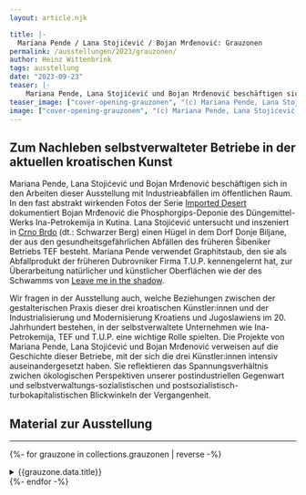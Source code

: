 ```yaml
---
layout: article.njk

title: |-
  Mariana Pende / Lana Stojićević / Bojan Mrđenović: Grauzonen
permalink: /ausstellungen/2023/grauzonen/
author: Heinz Wittenbrink
tags: ausstellung
date: "2023-09-23"
teaser: |-
    Mariana Pende, Lana Stojićević und Bojan Mrđenović beschäftigen sich in den Arbeiten dieser Ausstellung mit Industrieabfällen im öffentlichen Raum. In fast abstrakt wirkenden Fotos dokumentiert Bojan Mrđenović die Phosphorgips-Deponie des Düngemittel-Werks Ina-Petrokemija in Kutina. Lana Stojićević untersucht und inszeniert in Crno Brdo (dt.: Schwarzer Berg) einen Hügel in dem Dorf Donje Biljane, der aus den gesundheitsgefährlichen Abfällen des früheren Šibeniker Betriebs TEF besteht. Mariana Pende verwendet Graphitstaub, den sie als Abfallprodukt der früheren Dubrovniker Firma TUP kennengelernt hat, zur Überarbeitung natürlicher und künstlicher Oberflächen wie der eines Schwamms.
teaser_image: ["cover-opening-grauzonen", "(c) Mariana Pende, Lana Stojićević und Bojan Mrđenović"]
image: ["cover-opening-grauzonen", "(c) Mariana Pende, Lana Stojićević und Bojan Mrđenović"]
---
```


## Zum Nachleben selbstverwalteter Betriebe in der aktuellen kroatischen Kunst

  Mariana Pende, Lana Stojićević und Bojan Mrđenović beschäftigen sich in den Arbeiten dieser Ausstellung mit Industrieabfällen im öffentlichen Raum. In den fast abstrakt wirkenden Fotos der Serie [Imported Desert](/ausstellungen/2023/grauzonen/imported-desert/) dokumentiert Bojan Mrđenović die Phosphorgips-Deponie des Düngemittel-Werks Ina-Petrokemija in Kutina. Lana Stojićević untersucht und inszeniert in [Crno Brdo](/ausstellungen/2023/grauzonen/crno-brdo/) (dt.: Schwarzer Berg) einen Hügel in dem Dorf Donje Biljane, der aus den gesundheitsgefährlichen Abfällen des früheren Šibeniker Betriebs TEF besteht. Mariana Pende verwendet Graphitstaub, den sie als Abfallprodukt der früheren Dubrovniker Firma T.U.P. kennengelernt hat, zur Überarbeitung natürlicher und künstlicher Oberflächen wie der des Schwamms von [Leave me in the shadow](/ausstellungen/2023/grauzonen/leave-me-in-the-shadow/).
  


Wir fragen in der Ausstellung auch, welche Beziehungen zwischen der gestalterischen Praxis dieser drei kroatischen Künstler:innen und der Industrialisierung und Modernisierung Kroatiens und Jugoslawiens im 20. Jahrhundert bestehen, in der selbstverwaltete Unternehmen wie Ina-Petrokemija, TEF und T.U.P. eine wichtige Rolle spielten. Die Projekte von Mariana Pende, Lana Stojićević und Bojan Mrđenović verweisen auf die Geschichte dieser Betriebe, mit der sich die drei Künstler:innen intensiv auseinandergesetzt haben. Sie reflektieren das Spannungsverhältnis zwichen ökologischen Perspektiven unserer postindustriellen Gegenwart und selbstverwaltungs-sozialistischen und postsozialistisch-turbokapitalistischen Blickwinkeln der Vergangenheit.

## Material zur Ausstellung

<!--
* [Zur Arbeit von Mariana Pende](/ausstellungen/2023/grauzonen/leave-me-in-the-shadow/)
* [Zu den Arbeiten von Lana Stojićević](/ausstellungen/2023/grauzonen/crno-brdo/)
* [Zu den Arbeiten von  Bojan Mrđenović](/ausstellungen/2023/grauzonen/imported-desert/)
-->


---
  
{%- for grauzone in collections.grauzonen  | reverse -%}
<details>
<summary>{{grauzone.data.title}}</summary>
{{grauzone.content}}
</details>
{%- endfor -%}





